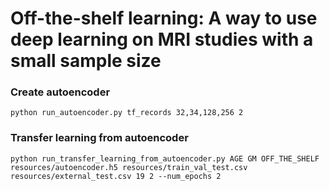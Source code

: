 # Off-the-shelf learning: A way to use deep learning on MRI studies with a small sample size


### Create autoencoder
```
python run_autoencoder.py tf_records 32,34,128,256 2 
```

### Transfer learning from autoencoder
```
python run_transfer_learning_from_autoencoder.py AGE GM OFF_THE_SHELF resources/autoencoder.h5 resources/train_val_test.csv resources/external_test.csv 19 2 --num_epochs 2
```

